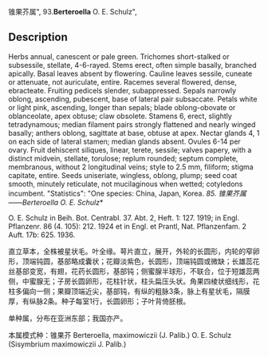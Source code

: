 锥果芥属",
93.**Berteroella** O. E. Schulz",

## Description
Herbs annual, canescent or pale green. Trichomes short-stalked or subsessile, stellate, 4-6-rayed. Stems erect, often simple basally, branched apically. Basal leaves absent by flowering. Cauline leaves sessile, cuneate or attenuate, not auriculate, entire. Racemes several flowered, dense, ebracteate. Fruiting pedicels slender, subappressed. Sepals narrowly oblong, ascending, pubescent, base of lateral pair subsaccate. Petals white or light pink, ascending, longer than sepals; blade oblong-obovate or oblanceolate, apex obtuse; claw obsolete. Stamens 6, erect, slightly tetradynamous; median filament pairs strongly flattened and nearly winged basally; anthers oblong, sagittate at base, obtuse at apex. Nectar glands 4, 1 on each side of lateral stamen; median glands absent. Ovules 6-14 per ovary. Fruit dehiscent siliques, linear, terete, sessile; valves papery, with a distinct midvein, stellate, torulose; replum rounded; septum complete, membranous, without 2 longitudinal veins; style to 2.5 mm, filiform; stigma capitate, entire. Seeds uniseriate, wingless, oblong, plump; seed coat smooth, minutely reticulate, not mucilaginous when wetted; cotyledons incumbent.
  "Statistics": "One species: China, Japan, Korea.
**85. 锥果芥属*——Berteroella O. E. Schulz**

O. E. Schulz in Beih. Bot. Centrabl. 37. Abt. 2, Heft. 1: 127. 1919; in Engl. Pflanzenr. 86 (4. 105): 212. 1924 et in Engl. et Prantl, Nat. Pflanzenfam. 2 Auft. 17b: 625. 1936.

直立草本，全株被星状毛。叶全缘。萼片直立，展开，外轮的长圆形，内轮的窄卵形，顶端钝圆，基部略成囊状；花瓣淡紫色，长圆形，顶端钝圆或微缺；长雄蕊花丝基部变宽，有翅，花药长圆形，基部钝；侧蜜腺半球形，不联合，位于短雄蕊两侧，中蜜腺无；子房长圆卵形，花柱针状，柱头扁压头状。角果四棱状细线形，花柱多偏向一侧；果瓣顶端近尖，基部钝，有纵的粗脉3条，脉上有星状毛，隔膜厚，有纵脉2条。种子每室1行，长圆卵形；子叶背倚胚根。

单种属，分布在亚洲东部；我国亦产。

本属模式种：锥果芥 Berteroella, maximowiczii (J. Palib.) O. E. Schulz (Sisymbrium maximowiczii J. Palib.)
